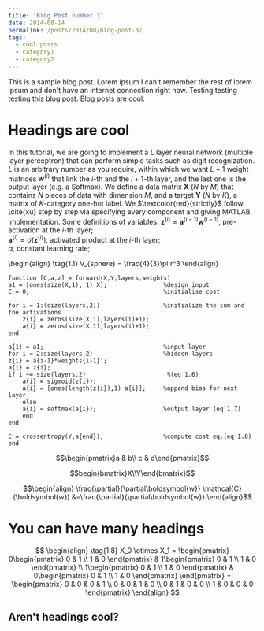 ```yaml
---
title: 'Blog Post number 3'
date: 2014-08-14
permalink: /posts/2014/08/blog-post-3/
tags:
  - cool posts
  - category1
  - category2
---
```


This is a sample blog post. Lorem ipsum I can't remember the rest of lorem ipsum and don't have an internet connection right now. Testing testing testing this blog post. Blog posts are cool. 

Headings are cool
======

In this tutorial, we are going to implement a $L$ layer neural network (multiple layer perceptron) that can perform simple tasks such as digit recognization. $L$ is an arbitrary number as you require, within which we want $L-1$ weight matrices $\boldsymbol{w}^{(i)}$ that link the $i$-th and the $i+1$-th layer, and the last one is the output layer (e.g. a Softmax). We define a data matrix $\boldsymbol{X}$ ($N$ by $M$) that contains $N$ pieces of data with dimension $M$, and a target $\boldsymbol{Y}$ ($N$ by $K$), a matrix of $K$-category one-hot label. We $\textcolor{red}{strictly}$ follow \cite{xu} step by step via specifying every component and giving MATLAB implementation. Some definitions of variables.
$\boldsymbol{z}^{(i)}=\boldsymbol{a}^{(i-1)}\boldsymbol{w}^{(i-1)}$, pre-activation at the $i$-th layer;  
$\boldsymbol{a}^{(i)}=\sigma(\boldsymbol{z}^{(i)})$, activated product at the $i$-th layer;  
$\alpha$, constant learning rate;


\begin{align}
  \tag{1.1}
  V_{sphere} = \frac{4}{3}\pi r^3
\end{align}


```
function [C,a,z] = forward(X,Y,layers,weights)
a1 = [ones(size(X,1), 1) X];                %design input
C = 0;                                      %initialise cost

for i = 1:(size(layers,2))                  %initialize the sum and the activations
    z{i} = zeros(size(X,1),layers(i)+1);
    a{i} = zeros(size(X,1),layers(i)+1);
end

a{1} = a1;                                  %input layer
for i = 2:size(layers,2)                    %hidden layers
z{i} = a{i-1}*weights{i-1}';
a{i} = z{i};
if i ~= size(layers,2)                       %(eq 1.6)
    a{i} = sigmoid(z{i});
    a{i} = [ones(length(z{i}),1) a{i}];     %append bias for next layer
    else
    a{i} = softmax(a{i});                   %output layer (eq 1.7)
    end
end

C = crossentropy(Y,a{end});                 %compute cost eq.(eq 1.8)
end
```

$$\begin{pmatrix}a & b\\ c & d\end{pmatrix}$$


$$begin{bmatrix}X\\Y\end{bmatrix}$$

$$\begin{align}
\frac{\partial}{\partial\boldsymbol{w}} \mathcal{C}(\boldsymbol{w}) &=\frac{\partial}{\partial\boldsymbol{w}} 
\end{align}$$

You can have many headings
======

$$
\begin{align}
\tag{1.8}
  X_0 \otimes X_1 =  
  \begin{pmatrix}
    0\begin{pmatrix} 
      0 & 1 \\
      1 & 0
    \end{pmatrix} & 1\begin{pmatrix}
                      0 & 1 \\
                      1 & 0
                     \end{pmatrix} \\
    1\begin{pmatrix} 
      0 & 1 \\
      1 & 0
     \end{pmatrix} & 0\begin{pmatrix}
                       0 & 1 \\
                       1 & 0
                      \end{pmatrix} 
  \end{pmatrix} = 
  \begin{pmatrix}
    0 & 0 & 0 & 1 \\
    0 & 0 & 1 & 0 \\
    0 & 1 & 0 & 0 \\
    1 & 0 & 0 & 0 
  \end{pmatrix}
\end{align}
$$

Aren't headings cool?
------
